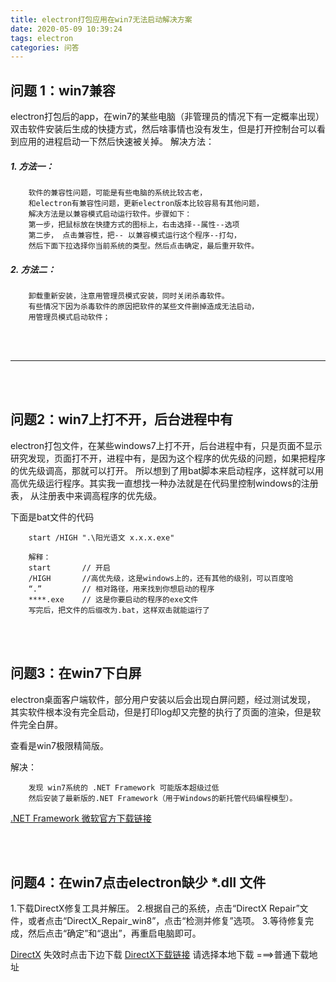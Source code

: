 ```yaml
---
title: electron打包应用在win7无法启动解决方案
date: 2020-05-09 10:39:24
tags: electron
categories: 问答
---
```

## 问题 1：win7兼容
electron打包后的app，在win7的某些电脑（非管理员的情况下有一定概率出现）双击软件安装后生成的快捷方式，然后啥事情也没有发生，但是打开控制台可以看到应用的进程启动一下然后快速被关掉。
 解决方法：
##### 1. 方法一：
        软件的兼容性问题，可能是有些电脑的系统比较古老，
        和electron有兼容性问题，更新electron版本比较容易有其他问题，
        解决方法是以兼容模式启动运行软件。步骤如下：
        第一步，把鼠标放在快捷方式的图标上，右击选择--属性--选项
        第二步， 点击兼容性，把-- 以兼容模式运行这个程序--打勾，
        然后下面下拉选择你当前系统的类型。然后点击确定，最后重开软件。
##### 2. 方法二：
        卸载重新安装，注意用管理员模式安装，同时关闭杀毒软件。
        有些情况下因为杀毒软件的原因把软件的某些文件删掉造成无法启动，
        用管理员模式启动软件；
<br/>
<br/>

***
<br/>
<br/>

## 问题2：win7上打不开，后台进程中有

electron打包文件，在某些windows7上打不开，后台进程中有，只是页面不显示
研究发现，页面打不开，进程中有，是因为这个程序的优先级的问题，如果把程序的优先级调高，那就可以打开。
所以想到了用bat脚本来启动程序，这样就可以用高优先级运行程序。其实我一直想找一种办法就是在代码里控制windows的注册表，
从注册表中来调高程序的优先级。

下面是bat文件的代码

```
    start /HIGH ".\阳光语文 x.x.x.exe"
```

        解释：
        start       // 开启
        /HIGH       //高优先级，这是windows上的，还有其他的级别，可以百度哈
        “.”         // 相对路径，用来找到你想启动的程序
        ****.exe    // 这是你要启动的程序的exe文件
        写完后，把文件的后缀改为.bat，这样双击就能运行了

<br/>
<br/>

## 问题3：在win7下白屏

electron桌面客户端软件，部分用户安装以后会出现白屏问题，经过测试发现，
其实软件根本没有完全启动，但是打印log却又完整的执行了页面的渲染，但是软件完全白屏。

查看是win7极限精简版。

解决：

        发现 win7系统的 .NET Framework 可能版本超级过低
        然后安装了最新版的.NET Framework（用于Windows的新托管代码编程模型）。
[.NET Framework 微软官方下载链接](https://dotnet.microsoft.com/download/dotnet-framework)

<br/>
<br/>

##  问题4：在win7点击electron缺少 *.dll 文件
1.下载DirectX修复工具并解压。
2.根据自己的系统，点击“DirectX Repair”文件，或者点击“DirectX_Repair_win8”，点击“检测并修复”选项。
3.等待修复完成，然后点击“确定”和“退出”，再重启电脑即可。

[DirectX](http://forspeed.onlinedown.net/down/120082DirectX_Repair-V3_9.7z)
失效时点击下边下载
[DirectX下载链接](https://www.onlinedown.net/soft/120082.htm)
请选择本地下载 ===>普通下载地址